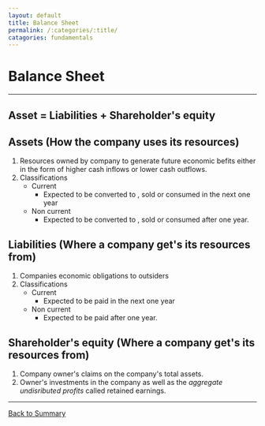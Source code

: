 ```yaml
---
layout: default
title: Balance Sheet
permalink: /:categories/:title/
catagories: fundamentals
---
```


# Balance Sheet 
---

## **Asset = Liabilities + Shareholder's equity**

## **Assets** (How the company uses its resources)
1.  Resources owned by company to generate future economic befits either in the form of higher cash inflows or lower cash outflows.
2.  Classifications
    - Current
        + Expected to be converted to , sold or consumed in the next one year
    - Non current
        + Expected to be converted to , sold or consumed after one year.

## **Liabilities**  (Where a company get's its resources from)
1. Companies economic obligations to outsiders
2.  Classifications
    - Current
        + Expected to be paid in the next one year
    - Non current
        + Expected to be paid after one year.

## **Shareholder's equity** (Where a company get's its resources from)
1.  Company owner's claims on the company's total assets.
2.  Owner's  investments in the company as well as the <em>aggregate undisributed profits</em> called retained earnings.

---

<a href="/" name="#user-content-ratios">Back to Summary</a>